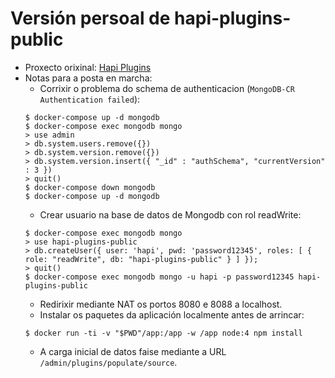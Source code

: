 # Versión persoal de hapi-plugins-public

* Proxecto orixinal: [Hapi Plugins](https://github.com/hapijs-edge/hapi-plugins.com)
* Notas para a posta en marcha:
  * Corrixir o problema do schema de authenticacion (`MongoDB-CR Authentication failed`):
  ```
  $ docker-compose up -d mongodb
  $ docker-compose exec mongodb mongo
  > use admin
  > db.system.users.remove({})
  > db.system.version.remove({})
  > db.system.version.insert({ "_id" : "authSchema", "currentVersion" : 3 })
  > quit()
  $ docker-compose down mongodb
  $ docker-compose up -d mongodb
  ```
  * Crear usuario na base de datos de Mongodb con rol readWrite:
  ```
  $ docker-compose exec mongodb mongo
  > use hapi-plugins-public
  > db.createUser({ user: 'hapi', pwd: 'password12345', roles: [ { role: "readWrite", db: "hapi-plugins-public" } ] });
  > quit()
  $ docker-compose exec mongodb mongo -u hapi -p password12345 hapi-plugins-public
  ```
  * Redirixir mediante NAT os portos 8080 e 8088 a localhost.
  * Instalar os paquetes da aplicación localmente antes de arrincar:
  ```
  $ docker run -ti -v "$PWD"/app:/app -w /app node:4 npm install
  ```
  * A carga inicial de datos faise mediante a URL `/admin/plugins/populate/source`.

